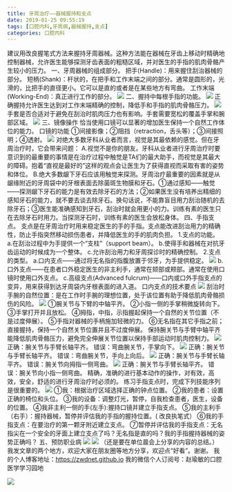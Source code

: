 ```yaml
---
title: 牙周治疗——器械握持和支点
date: 2019-01-25 09:55:19
tags: [口腔内科,牙周病,器械握持,支点]
categories: 口腔内科
---
```


建议用改良握笔式方法来握持牙周器械。这种方法能在器械在牙齿上移动时精确地控制器械，允许医生能够探测牙齿表面的粗糙区域，并对医生的手指的肌肉骨骼产生较小的压力。
一、牙周器械的组成部分。
把手(Handle)：用来握住刮治器械的部分。
短柄(Shank)：杆状的，在把手和工作末端之间的部分。通常是圆形的，光滑的，比把手的直径更小。它可以是直的或者是在某些地方有弯曲。
工作末端(Working-End)：真正进行工作的部分。
![](https://zymblog-1258069789.cos.ap-chengdu.myqcloud.com/blog0092-yzqxwczd/01.png)
二、握持中每根手指的功能。
![](https://zymblog-1258069789.cos.ap-chengdu.myqcloud.com/blog0092-yzqxwczd/02.png)
正确握持允许医生达到对工作末端精确的控制，降低手和手指的肌肉骨骼压力。
![](https://zymblog-1258069789.cos.ap-chengdu.myqcloud.com/blog0092-yzqxwczd/03.png)
手套是否合适对于避免在刮治时肌肉压力也有影响。手套需要宽松的覆盖手掌和腕部区域。
![](https://zymblog-1258069789.cos.ap-chengdu.myqcloud.com/blog0092-yzqxwczd/04.png)
三、镜像操作
恰当使用口镜可以显著的增加医生保持一个自然工作体位的能力。
口镜的功能
①间接影像；②阻挡（retraction，舌头等）；③间接照明；④透射。
![](https://zymblog-1258069789.cos.ap-chengdu.myqcloud.com/blog0092-yzqxwczd/05.png)
对绝大多数牙科从业者而言，视觉是其最依赖的感觉。但在牙周治疗时，它会带来问题：
A.视觉不是你的朋友。牙科从业者进行牙周治疗时要意识到的最重要的事情是在治疗过程中触觉是TA们的最大助手，而视觉是其最大的障碍。抱着“直视是最好的”这样的观点会让医生为了获得直视而采取有害的姿势和体位。
B.绝大多数龈下牙石应该用触觉来探测。牙周治疗最重要的因素就是从龈缘附近的牙周袋中的牙根表面去除菌斑生物膜和牙石。①通过感知——触觉——探测龈下牙石的能力是有效去除牙石的方法；②如果医生没有培养出精细的感知牙石的能力，就不要去谈去除牙石。换句话说，不能靠盲目用力刮治随机的去除牙石；③医生能准确感知到牙石，刮治时就会用更小的力。训练有素的医生只在去除牙石时用力。当探测牙石时，训练有素的医生会放松身体。
四、手指支点。
支点是在牙周治疗时用来稳定医生的手的手指。支点能改进刮治用力的精确性，防止手指突然移动损伤患者，并降低医生的手的肌肉负担。
1.支点的功能。
a.在刮治过程中为手提供一个“支柱”（support beam）。
b.使得手和器械在对抗牙齿运动的时候成为一个整体。
c.允许刮治用力和牙周探诊时的精确控制。
2.支点的类型。
a.口内支点——通过将无名指的指腹放置于邻牙，为手提供稳定。
![](https://zymblog-1258069789.cos.ap-chengdu.myqcloud.com/blog0092-yzqxwczd/06.png)
b.口外支点——在患者口外稳定医生的非主利手，通常在颏部或颊部。通常在使用口镜时使用口外支点。
c.高级支点(Advanced fulcrum)——口内或口外手指支点的变异，用来获得到达牙周袋内牙根表面的进入道。
口内支点的技术要点
![](https://zymblog-1258069789.cos.ap-chengdu.myqcloud.com/blog0092-yzqxwczd/07.png)
刮治时手腕的自然位置：是在工作时手腕的理想位置，处于该位置有助于降低肌肉骨骼损伤的风险。
![](https://zymblog-1258069789.cos.ap-chengdu.myqcloud.com/blog0092-yzqxwczd/08.png)
①腕关节与下臂的中轴平齐。
②小指一侧的手掌稍微旋转向下。
③手掌打开并且放松。
④拇指，中指，示指握起保持一个自然的关节位置（不是过度伸展）。
⑤手指对器械的手柄施加轻微的力。
⑥无名指在其它手指之前；直接握持，保持一个自然关节位置并且不过度伸展。
保持腕关节与手臂中轴平齐能降低肌肉骨骼压力，避免完全伸展关节位置以保持手部运动时肌肉控制力。
![](https://zymblog-1258069789.cos.ap-chengdu.myqcloud.com/blog0092-yzqxwczd/09.png)
正确：腕关节与手臂长轴平齐。
错误：弯曲腕关节，手掌向下。
![](https://zymblog-1258069789.cos.ap-chengdu.myqcloud.com/blog0092-yzqxwczd/10.png)
正确：腕关节与手臂长轴平齐。
错误：弯曲腕关节，手向上向后。
![](https://zymblog-1258069789.cos.ap-chengdu.myqcloud.com/blog0092-yzqxwczd/11.png)
正确：腕关节与手臂长轴平齐。
错误：腕关节向拇指一侧弯曲。
![](https://zymblog-1258069789.cos.ap-chengdu.myqcloud.com/blog0092-yzqxwczd/12.png)
正确：腕关节与手臂长轴平齐。
错误：腕关节向小指一侧弯曲。
精确，准确的进行基本动作的操作，对有效，高效，安全，舒适的进行牙周治疗时必须的。
练习手指支点时，完成下列技能序列是很重要的。
![](https://zymblog-1258069789.cos.ap-chengdu.myqcloud.com/blog0092-yzqxwczd/13.png)
①我：根据治疗区域选择正确的钟点位置。
②我的患者：设置正确的椅位和头位。
③我的设备：调整灯光，暂停，自我检查患者，医生，设备的位置。
④我非主利一侧的手(左手):握持口镜并建立手指支点。
⑤我的主利手（右手）：握持器械，暂停并评估我的手指的握持位置。( 改良执笔式）
⑥我的手指支点：在要治疗的第一颗牙附近建立支点。
⑦暂停并评估我的手指支点：无名指尖在一个安全的牙面上建立支点了吗？无名指是直的吗？我的手指握持器械的姿势正确吗？
五、预防职业病
![](https://zymblog-1258069789.cos.ap-chengdu.myqcloud.com/blog0092-yzqxwczd/14.png)
![](https://zymblog-1258069789.cos.ap-chengdu.myqcloud.com/blog0092-yzqxwczd/15.png)
（还是要在单位晨会上分享的内容的总结。）
我发文章的两个地方，欢迎大家在朋友圈等地方分享，欢迎点“好看”。谢谢。
我的个人博客地址：https://zwdnet.github.io
我的微信个人订阅号：赵瑜敏的口腔医学学习园地

![](https://zymblog-1258069789.cos.ap-chengdu.myqcloud.com/other/wx.jpg)

